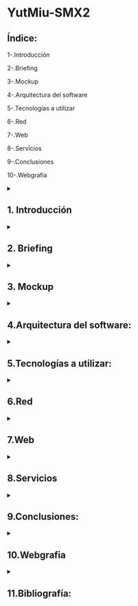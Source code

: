 # YutMiu-SMX2

## Índice:

1-.Introducción

2-.Briefing 

3-.Mockup

4-.Arquitectura del software

5-.Tecnologías a utilizar

6-.Red

7-.Web

8-.Servicios

9-.Conclusiones

10-.Webgrafia

<details>
<summary><h2>1. Introducción</h2></summary>

Nuestra web va a tratar sobre música en streaming y donde los usuarios puedan ir comentando y recomendando sus canciones preferidas y dar sus opiniones respecto a la música que han escuchado 
o que les han recomendado. Va a tener un gran catálogo de canciones de diferentes estilos para satisfacer a las personas que utilicen nuestra página. Queremos que nuestros usuarios disfruten compartiendo sus canciones favoritas, oiniones y debates entre ellos y leer opiniones sobre otras músicas.

Somos un equipo de dos estudiantes que queremos hacer una web de música y hemos estado buscando webs y aplicaciones con este tipo de contenido para inspirarnos. Contenidos del tipo: música, opiniones y valoraciones de las canciones disponibles en la web.

¿Qué funcionalidades ofrecerá a los usuarios?

Las funciones que vamos a implementar en nuestra página web van a ser:
- Crear una cuenta para poder guardar tus musicas favoritas.
- Si te vinculas podrás tener amigos que te podrán recomendar música.
- Puedes hacer una lista personalizada de tus músicas favoritas.
- Cada canción tendrá una sección de comentarios donde podrás escribir tu opinión sobre cualquier canción y también poner del 1 al 5 cuanto te ha gustado.
</details>

<details>
<summary><h2>2. Briefing</h2></summary>

Estas eran unas de las propuestas que teniamos antes de decidirnos
- 1-Hacer como una especie de Spotify pero sin anuncios

- 2-Hacer una web como Youtube

- 3-Hacer una especie de chat 

- 4-Hacer un foro de opiniones como Reddit

Al final vamos a combinar algunas de estas ideas, vamos ha hacer una web de música en streaming y que los usuarios puedan ir comentando y recomendando 
músicas y dar sus opiniones respecto a la música que han escuchado o que les han recomendado. Básicamente hemos escogido hacer esto porque a ambos nos gusta la 
música, y además nos pareció buena idea que hubiese un chat con comentarios y opiniones de lo que la gente escucha y ve.
</details>

<details>
<summary><h2>3. Mockup</h2></summary>

Este sería el mockup de nuestra web.

Página Principal:
Esta es nuestra primera página, la homepage. Desde aqui podemos escuchar musica y configurar un par de cosas. Todas las demás opciones para tenerlas disponibles el usuario tendrá que iniciar sesión.
<img width="1125" height="628" alt="image" src="https://github.com/user-attachments/assets/0cb4442b-076c-4e7e-9020-36a8b6a94b19" />



Inicio de sesion:
Esto sera nuestro inicio de sesion y de fondo intentaremos poner un video de nuestra web, ademas sino inicias sesion no podras publicar ni videos ni comentarios ni
poner valoraciones a las canciones, solo podras escucharlas y hacer todas las acciones sobre retroceder o avanzar o ponerlo en bucle., una
vez hayas iniciado sesion podras hacer todo.
<img width="1125" height="628" alt="image" src="https://github.com/user-attachments/assets/657f6ad2-14e6-4589-833b-ca42ceea8b21" />



Pagina principal luego del inicio de sesion:
Dentro de iniciar sesion podras utilizar todas las herramientas de nuestra web.
El contenido que tendra sera:

- Buscador
- Boton para ver la lista de busqueda
- Boton para ver tus amigos
- Boton de opiniones
- Boton de ajustes
- Musicas recomendadas con boton 
para entrar dento de cada musica
- Boton para ver tu perfil
<img width="1125" height="628" alt="image" src="https://github.com/user-attachments/assets/0f30fc76-e67a-46ff-905c-f75596a9c838" />



Musicas:
Esta opcion tambien estara disponible sin iniciar sesion, des de aqui solo podras escuchar la musica y ver el nombre de el artista
i ver su letra las opciones de valoraciones solo estara disponible si inicias sesion.
<img width="1125" height="628" alt="image" src="https://github.com/user-attachments/assets/028edfcc-5c9d-4b27-9489-d2ef485d32d6" />



Opiniones:
Des de aqui podras ver comentarios de gente debatiendo sobre musicas y sus opiniones,tambien podras ver tustodas tus opiniones 
y valoraciones que has hecho. Tambien podras eliminar valoracioneso opiniones que hayas hecho. 
<img width="1125" height="628" alt="image" src="https://github.com/user-attachments/assets/4de2ce40-07b0-48b0-9039-47c50c6370a7" />



Amigos:
Dentro de aqui podras ver todos tus amigos, tambien des de esa pestaña podras ver el perfil de tus amigos.Tambien tendras un chat con cada 
amigo y tambien podreis pasaros musicas.
<img width="1125" height="628" alt="image" src="https://github.com/user-attachments/assets/31656063-b799-4611-bcba-08e3f34a4911" />



Listas de musicas:
Aqui podras ver las musicas que hayas almazenado. Tambien podras hacer listas de musicas de lo que tu quieras.
<img width="1125" height="628" alt="image" src="https://github.com/user-attachments/assets/33b7421b-3ec2-4d06-a578-8db2960ec105" />



Buscador:
Tambien esta es otra opcion que estara disponible sin tener que iniciar sesion y podras buscar la musica que tu prefieras o la que este 
disponible en nuestra web, tambien podras ver los artistas, el tipo de musica y una valoracion general de la musica.
<img width="1125" height="628" alt="image" src="https://github.com/user-attachments/assets/1ba60730-1e27-4abb-9d32-daae5a2d67e6" />



Tu perfil:
Aqui podras ver bastantes cosas como:

- Tus musicas.
- Tus amigos.
- Tus listas de musica.
- Tambien un boton que te lleve a la privacidad de la cuenta.
<img width="1125" height="628" alt="image" src="https://github.com/user-attachments/assets/a83cf8df-3fdc-43aa-b3d6-549731cd5316" />



Perfil de amigos:
Aqui podras ver el perfil de los amigos que tengas i podras ver:
- Amigos que tengan tus amigos.
- Musicas gustadas. 
- Listas de musicas que tenga.
- Comentarios i valoraciones que haya puesto
<img width="1125" height="628" alt="image" src="https://github.com/user-attachments/assets/d844342d-d264-4ca9-98e7-670c661e145c" />

Configuracion:
Des de aqui podras modificar una variedad de contenido para que la experiencia con el usuario sea mejor, las opciones que hay son:

- Poder cambiar los colores de la 
pagina.
- Poder gestionar a la privacidad
de la cuenta.

Tambien ofrecemos opciones 
para la privacidad de el usuario
que son:

- Amigos no visibles.
- Usuarios no puedan acceder a tus listas de musica.
- No poder recibir solicitudes de amistad.
- No son visibles tus comentarios y varolaciones.
<img width="1125" height="628" alt="image" src="https://github.com/user-attachments/assets/413a613c-f51e-455b-91fd-4505ed9988e2" />

</details>

<details>
<summary><h2>4.Arquitectura del software:</h2></summary>


</details>

<details>
<summary><h2>5.Tecnologías a utilizar:</h2></summary>


</details>

<details>
<summary><h2>6.Red</h2></summary>
a.Diagrama de la red:



b.Mapa físico:



c.Mapa lógico:


</details>

<details>
<summary><h2>7.Web</h2></summary>
d.Diseño:



e.Mockup:



f.Mapa de navegabilidad:
</details>

<details>
<summary><h2>8.Servicios</h2></summary>
g.DNS:



h.DHCP:



i.Apache:



j.Firewall:



k.Copias de seguridad:
</details>

<details>
<summary><h2>9.Conclusiones:</h2></summary>
</details>

<details>
<summary><h2>10.Webgrafia</h2></summary>
</details>


<details>
<summary><h2>11.Bibliografía:</h2></summary>
</details>


